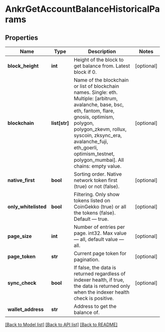 # AnkrGetAccountBalanceHistoricalParams

## Properties
Name | Type | Description | Notes
------------ | ------------- | ------------- | -------------
**block_height** | **int** | Height of the block to get balance from. Latest block if 0. | [optional] 
**blockchain** | **list[str]** | Name of the blockchain or list of blockchain names. Single: eth. Multiple: [arbitrum, avalanche, base, bsc, eth, fantom, flare, gnosis, optimism, polygon, polygon_zkevm, rollux, syscoin, zksync_era, avalanche_fuji, eth_goerli, optimism_testnet, polygon_mumbai]. All chains: empty value. | [optional] 
**native_first** | **bool** | Sorting order. Native network token first (true) or not (false). | [optional] 
**only_whitelisted** | **bool** | Filtering. Only show tokens listed on CoinGekko (true) or all the tokens (false). Default — true. | [optional] 
**page_size** | **int** | Number of entries per page. int32. Max value — all, default value — all. | [optional] 
**page_token** | **str** | Current page token for pagination. | [optional] 
**sync_check** | **bool** | If false, the data is returned regardless of indexer health, if true, the data is returned only when the indexer health check is positive. | [optional] 
**wallet_address** | **str** | Address to get the balance of. | 

[[Back to Model list]](../README.md#documentation-for-models) [[Back to API list]](../README.md#documentation-for-api-endpoints) [[Back to README]](../README.md)

